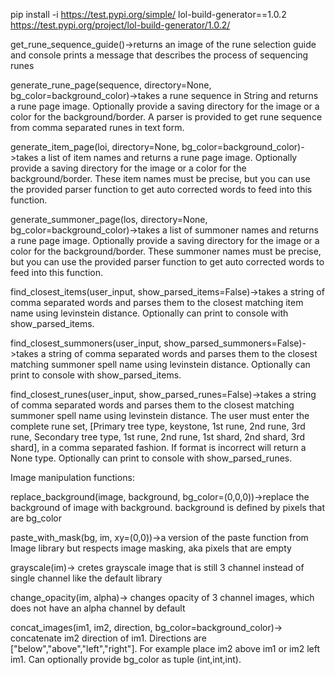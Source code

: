 pip install -i https://test.pypi.org/simple/ lol-build-generator==1.0.2
https://test.pypi.org/project/lol-build-generator/1.0.2/

get_rune_sequence_guide()->returns an image of the rune selection guide and console prints a message that describes the process of sequencing runes

generate_rune_page(sequence, directory=None, bg_color=background_color)->takes a rune sequence in String and returns a rune page image. Optionally provide a saving directory for the image or a color for the background/border. A parser is provided to get rune sequence from comma separated runes in text form. 

generate_item_page(loi, directory=None, bg_color=background_color)->takes a list of item names and returns a rune page image. Optionally provide a saving directory for the image or a color for the background/border. These item names must be precise, but you can use the provided parser function to get auto corrected words to feed into this function. 

generate_summoner_page(los, directory=None, bg_color=background_color)->takes a list of summoner names and returns a rune page image. Optionally provide a saving directory for the image or a color for the background/border. These summoner names must be precise, but you can use the provided parser function to get auto corrected words to feed into this function. 

find_closest_items(user_input, show_parsed_items=False)->takes a string of comma separated words and parses them to the closest matching item name using levinstein distance. Optionally can print to console with show_parsed_items. 

find_closest_summoners(user_input, show_parsed_summoners=False)->takes a string of comma separated words and parses them to the closest matching summoner spell name using levinstein distance. Optionally can print to console with show_parsed_items. 

find_closest_runes(user_input, show_parsed_runes=False)->takes a string of comma separated words and parses them to the closest matching summoner spell name using levinstein distance. The user must enter the complete rune set, [Primary tree type, keystone, 1st rune, 2nd rune, 3rd rune, Secondary tree type, 1st rune, 2nd rune, 1st shard, 2nd shard, 3rd shard], in a comma separated fashion. If format is incorrect will return a None type. Optionally can print to console with show_parsed_runes. 

Image manipulation functions:

replace_background(image, background, bg_color=(0,0,0))->replace the background of image with background. background is defined by pixels that are bg_color

paste_with_mask(bg, im, xy=(0,0))->a version of the paste function from Image library but respects image masking, aka pixels that are empty

grayscale(im)-> cretes grayscale image that is still 3 channel instead of single channel like the default library

change_opacity(im, alpha)-> changes opacity of 3 channel images, which does not have an alpha channel by default

concat_images(im1, im2, direction, bg_color=background_color)-> concatenate im2 direction of im1. Directions are ["below","above","left","right"]. For example place im2 above im1 or im2 left im1. Can optionally provide bg_color as tuple (int,int,int).